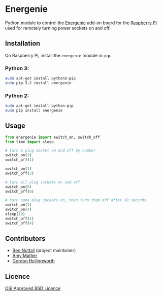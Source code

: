 # Energenie

Python module to control the [Energenie](https://energenie4u.co.uk/) add-on board for the [Raspberry Pi](http://www.raspberrypi.org/) used for remotely turning power sockets on and off.

## Installation

On Raspberry Pi, install the `energenie` module in `pip`.

### Python 3:

```bash
sudo apt-get install python3-pip
sudo pip-3.2 install energenie
```

### Python 2:

```bash
sudo apt-get install python-pip
sudo pip install energenie
```

## Usage

```python
from energenie import switch_on, switch_off
from time import sleep

# turn a plug socket on and off by number
switch_on(1)
switch_off(1)

switch_on(3)
switch_off(3)

# turn all plug sockets on and off
switch_on(0)
switch_off(0)

# turn some plug sockets on, then turn them off after 10 seconds
switch_on(1)
switch_on(4)
sleep(10)
switch_off(1)
switch_off(4)
```

## Contributors

- [Ben Nuttall](https://github.com/bennuttall) (project maintainer)
- [Amy Mather](https://github.com/minigirlgeek)
- [Gordon Hollingworth](https://github.com/ghollingworth)

## Licence

[OSI Approved BSD Licence](LICENCE.txt)
